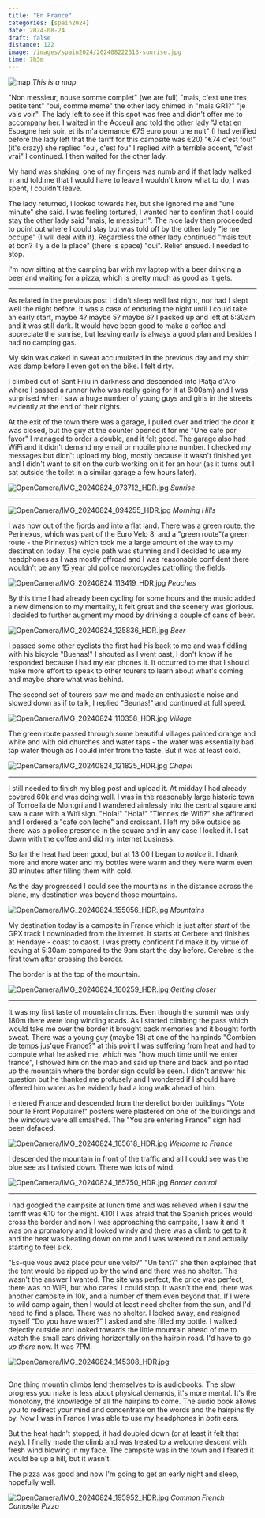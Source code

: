 ```yaml
--- 
title: "En France"
categories: [spain2024]
date: 2024-08-24
draft: false
distance: 122
image: /images/spain2024/202408222313-sunrise.jpg
time: 7h3m
---
```


![map](/images/spain2024/202408242-map.jpg)
*This is a map*

"Non messieur, nouse somme complet" (we are full) "mais, c'est une tres petite
tent" "oui, comme meme" the other lady chimed in "mais GR1?" "je vais voir".
The lady left to see if this spot was free and didn't offer me to accompany her. I waited in the
Acceuil and told the other lady "J'etat en Espagne heir soir, et ils m'a
demande €75 euro pour une nuit" (I had verified before the lady left that the
tariff for this campsite was €20) "€74 c'est fou!" (it's crazy) she replied "oui, c'est
fou" I replied with a terrible accent, "c'est vrai" I continued. I then
waited for the other lady. 

My hand was shaking, one of my fingers was numb and if that lady
walked in and told me that I would have to leave I wouldn't know what to
do, I was spent, I couldn't leave.

The lady returned, I looked towards her, but she ignored me and "une minute"
 she said. I was feeling tortured, I wanted her to confirm that I
could stay the other lady said "mais, le messieur!". The nice lady then
proceeded to point out where I could stay but was told off by the other lady
"je me occupe" (I will deal with it). Regardless the other lady continued
"mais tout et bon? il y a de la place" (there is space) "oui". Relief ensued.
I needed to stop.

I'm now sitting at the camping bar with my laptop with a beer drinking a beer
and waiting for a pizza, which is pretty much as good as it gets.

---

As related in the previous post I didn't sleep well last night, nor had I
slept well the night before. It was a case of enduring the night until I could
take an early start, maybe 4? maybe 5? maybe 6? I packed up and left at 5:30am
and it was still dark. It would have been good to make a coffee and appreciate
the sunrise, but leaving early is always a good plan and besides I had no
camping gas.

My skin was caked in sweat accumulated in the previous day and my shirt was
damp before I even got on the bike. I felt dirty.

I climbed out of Sant Filiu in darkness and descended into Platja d'Aro where
I passed a runner (who was really going for it at 6:00am) and I was surprised
when I saw a huge number of young guys and girls in the streets evidently
at the end of their nights.

At the exit of the town there was a garage, I pulled over
and tried the door it was closed, but the guy at the counter opened it for me
"Une cafe por favor" I managed to order a double, and it felt good. The garage
also had WiFi and it didn't demand my email or mobile phone number. I checked
my messages but didn't upload my blog, mostly because it wasn't finished yet
and I didn't want to sit on the curb working on it for an hour (as it turns
out I sat outside the toilet in a similar garage a few hours later).

![OpenCamera/IMG_20240824_073712_HDR.jpg](/images/spain2024/202408222313-sunrise.jpg)
*Sunrise*

---

![OpenCamera/IMG_20240824_094255_HDR.jpg](/images/spain2024/202408222313-morninghills.jpg)
*Morning Hills*

I was now out of the fjords and into a flat land. There was a green route, the
Perinexus, which was part of the Euro Velo 8. and a "green route"(a
green route - the Pirinexus) which took me a large amount of the way to my
destination today. The cycle path was stunning and I decided to use my
headphones as I was mostly offroad and I was reasonable confident there
wouldn't be any 15 year old police motorcycles patrolling the fields.

![OpenCamera/IMG_20240824_113419_HDR.jpg](/images/spain2024/202408222313-peaches.jpg)
*Peaches*

By this time I had already been cycling for some hours and the music added a
new dimension to my mentality, it felt great and the scenery was glorious. I
decided to further augment my mood by drinking a couple of cans of beer.

![OpenCamera/IMG_20240824_125836_HDR.jpg](/images/spain2024/202408222313-estrella.jpg)
*Beer*

I passed some other cyclists the first had his back to me and was fiddling
with his bicycle "Buenas!" I shouted as I went past, I don't know if he
responded because I had my ear phones it. It occurred to me that I should make
more effort to speak to other tourers to learn about what's coming and maybe
share what was behind.

The second set of tourers saw me and made an enthusiastic noise and slowed
down as if to talk, I replied "Beunas!" and continued at full speed.

![OpenCamera/IMG_20240824_110358_HDR.jpg](/images/spain2024/202408222313-village.jpg)
*Village*

The green route passed through some beautiful villages painted orange and
white and with old churches and water taps - the water was essentially bad tap
water though as I could infer from the taste. But it was at least cold.

![OpenCamera/IMG_20240824_121825_HDR.jpg](/images/spain2024/202408222313-chapel.jpg)
*Chapel*

---

I still needed to finish my blog post and upload it. At midday I had already
covered 60k and was doing well. I was in the reasonably large historic town of
Torroella de Montgri and I wandered aimlessly into the central sqaure and saw
a care with a Wifi sign. "Hola!" "Hola!" "Tiennes de Wifi?" she affirmed and I
ordered a "cafe con leche" and croissant. I left my bike outside as there was
a police presence in the square and in any case I locked it. I sat down with
the coffee and did my internet business.

So far the heat had been good, but at 13:00 I began to _notice_ it. I drank
more and more water and my bottles were warm and they were warm even 30
minutes after filling them with cold.

As the day progressed I could see the mountains in the distance across the
plane, my destination was beyond those mountains.

![OpenCamera/IMG_20240824_155056_HDR.jpg](/images/spain2024/202408222313-closemountain.jpg)
*Mountains*

My destination today is a campsite in France which is just after _start_ of
the GPX track I downloaded from the internet. It starts at Cerbere and
finishes at Hendaye - coast to caost. I was pretty confident I'd make it by
virtue of leaving at 5:30am compared to the 9am start the day before. Cerebre
is the first town after crossing the border.

The border is at the top of the mountain.

![OpenCamera/IMG_20240824_160259_HDR.jpg](/images/spain2024/202408222313-mountains.jpg)
*Getting closer*


---

It was my first taste of mountain climbs. Even though the summit was only 180m
there were long winding roads. As I started climbing the pass which would take
me over the border it brought back memories and it bought forth sweat. There
was a young guy (maybe 18) at one of the hairpinds "Combien de temps jus'que
France?" at this point I was suffering from heat and had to compute what he
asked me, which was "how much time until we enter france", I showed him on the
map and said up there and back and pointed up the mountain where the border
sign could be seen. I didn't answer his question but he thanked me profusely
and I wondered if I should have offered him water as he evidently had a long
walk ahead of him.

I entered France and descended from the derelict border buildings "Vote pour
le Front Populaire!" posters were plastered on one of the buildings and the
windows were all smashed. The "You are entering France" sign had been defaced.

![OpenCamera/IMG_20240824_165618_HDR.jpg](/images/spain2024/202408222313-francesign.jpg)
*Welcome to France*

I descended the mountain in front of the traffic and all I could see was the
blue see as I twisted down. There was lots of wind.

![OpenCamera/IMG_20240824_165750_HDR.jpg](/images/spain2024/202408222313-gatewayfrance.jpg)
*Border control*

---

I had googled the campsite at lunch time and was relieved when I saw the
tarriff was €10 for the night. €10! I was afraid that the Spanish prices would
cross the border and now I was approaching the campsite, I saw it and it was
on a promatory and it looked windy and there was a climb to get to it and the
heat was beating down on me and I was watered out and actually starting to
feel sick.

"Es-que vous avez place pour une velo?" "Un tent?" she then explained that the
tent would be ripped up by the wind and there was no shelter. This wasn't the
answer I wanted. The site was perfect, the price was perfect, there was no
WiFi, but who cares! I could stop. It wasn't the end, there was another
campsite in 10k, and a number of them even beyond that. If I were to wild camp
again, then I would at least need shelter from the sun, and I'd need to find a
place. There was no shelter. I looked away, and resigned myself "Do you have
water?" I asked and she filled my bottle. I walked dejectly outside and looked
towards the little mountain ahead of me to watch the small cars driving
horizontally on the hairpin road. I'd have to go _up there_ now. It was 7PM.

![OpenCamera/IMG_20240824_145308_HDR.jpg](/images/spain2024/202408222313-castle.jpg)

---

One thing mountin climbs lend themselves to is audiobooks. The slow progress
you make is less about physical demands, it's more mental. It's the monotony,
the knowledge of all the hairpins to come. The audio book allows you to
redirect your mind and concentrate on the words and the hairpins fly by. Now I
was in France I was able to use my headphones in _both_ ears.

But the heat hadn't stopped, it had doubled down (or at least it felt that
way). I finally made the climb and was treated to a welcome descent with fresh
wind blowing in my face. The campsite was in the town and I feared it would be
up a hill, but it wasn't.

The pizza was good and now I'm going to get an early night and sleep,
hopefully well.

![OpenCamera/IMG_20240824_195952_HDR.jpg](/images/spain2024/202408241845-pizza.jpg)
*Common French Campsite Pizza*

